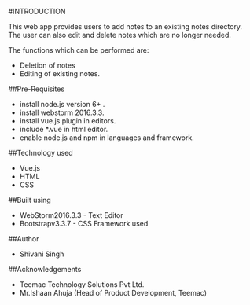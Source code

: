 #INTRODUCTION

This web app provides users to add notes to an existing notes directory. The user can also edit and delete notes which are no longer needed.

The functions which can be performed are:
* Deletion of notes
* Editing of existing notes.

##Pre-Requisites

* install node.js version 6+ .
* install webstorm 2016.3.3.
* install vue.js plugin in editors.
* include *.vue in html editor.
* enable node.js and npm in languages and framework.

##Technology used

* Vue.js
* HTML
* CSS

##Built using

* WebStorm2016.3.3 - Text Editor
* Bootstrapv3.3.7 - CSS Framework used

##Author

* Shivani Singh

##Acknowledgements

* Teemac Technology Solutions Pvt Ltd.
* Mr.Ishaan Ahuja (Head of Product Development, Teemac)

